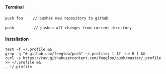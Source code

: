 #### Terminal

`push foo`&nbsp;&nbsp;&nbsp;&nbsp;&nbsp;&nbsp;&nbsp;&nbsp;`// pushes new repository to github`

`push`&nbsp;&nbsp;&nbsp;&nbsp;&nbsp;&nbsp;&nbsp;&nbsp;&nbsp;&nbsp;&nbsp;&nbsp;&nbsp;&nbsp;&nbsp;&nbsp;`// pushes all changes from current directory`

#### Installation

```
test -f ~/.profile && 
grep -q "# github.com/feegloo/push" ~/.profile; [ $? -ne 0 ] &&
curl -s https://raw.githubusercontent.com/feegloo/push/master/.profile >> ~/.profile &&
. ~/.profile
```
